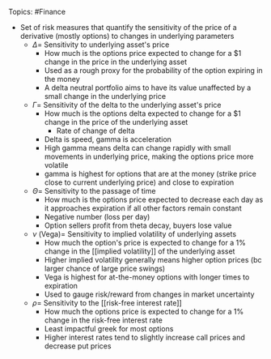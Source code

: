 Topics: #Finance

- Set of risk measures that quantify the sensitivity of the price of a derivative (mostly options) to changes in underlying parameters
	- $\Delta =$ Sensitivity to underlying asset's price
		- How much is the options price expected to change for a $1 change in the price in the underlying asset
		- Used as a rough proxy for the probability of the option expiring in the money
		- A delta neutral portfolio aims to have its value unaffected by a small change in the underlying price
	- $\Gamma =$ Sensitivity of the delta to the underlying asset's price
		- How much is the options delta expected to change for a $1 change in the price of the underlying asset
			- Rate of change of delta
		- Delta is speed, gamma is acceleration
		- High gamma means delta can change rapidly with small movements in underlying price, making the options price more volatile
		- gamma is highest for options that are at the money (strike price close to current underlying price) and close to expiration
	- $\Theta =$ Sensitivity to the passage of time
		- How much is the options price expected to decrease each day as it approaches expiration if all other factors remain constant
		- Negative number (loss per day)
		- Option sellers profit from theta decay, buyers lose value
	- $\nu \text{ (Vega)} =$  Sensitivity to implied volatility of underlying assets
		- How much the option's price is expected to change for a 1% change in the [[implied volatility]] of the underlying asset
		- Higher implied volatility generally means higher option prices (bc larger chance of large price swings)
		- Vega is highest for at-the-money options with longer times to expiration
		- Used to gauge risk/reward from changes in market uncertainty
	- $\rho =$ Sensitivity to the [[risk-free interest rate]]
		- How much the options price is expected to change for a 1% change in the risk-free interest rate
		- Least impactful greek for most options
		- Higher interest rates tend to slightly increase call prices and decrease put prices